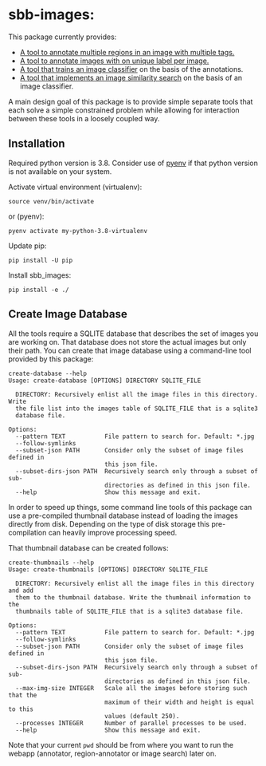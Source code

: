 # sbb-images:

This package currently provides:

* [A tool to annotate multiple regions in an image with multiple tags.](doc/region-annotator.md)
* [A tool to annotate images with on unique label per image.](doc/annotator.md) 
* [A tool that trains an image classifier](doc/classifier.md) on the basis of the annotations. 
* [A tool that implements an image similarity search](doc/image-search.md) on the basis of an image classifier.

A main design goal of this package is to provide simple separate tools that each solve a simple constrained problem 
while allowing for interaction between these tools in a loosely coupled way.

## Installation

Required python version is 3.8. 
Consider use of [pyenv](https://github.com/pyenv/pyenv) if that python version is not available on your system. 

Activate virtual environment (virtualenv):
```
source venv/bin/activate
```
or (pyenv):
```
pyenv activate my-python-3.8-virtualenv
```

Update pip:
```
pip install -U pip
```
Install sbb_images:
```
pip install -e ./
```

## Create Image Database

All the tools require a SQLITE database that describes the set of images you are working on.
That database does not store the actual images but only their path.
You can create that image database using a command-line tool provided by this package: 

```
create-database --help
Usage: create-database [OPTIONS] DIRECTORY SQLITE_FILE

  DIRECTORY: Recursively enlist all the image files in this directory. Write
  the file list into the images table of SQLITE_FILE that is a sqlite3
  database file.

Options:
  --pattern TEXT           File pattern to search for. Default: *.jpg
  --follow-symlinks
  --subset-json PATH       Consider only the subset of image files defined in
                           this json file.
  --subset-dirs-json PATH  Recursively search only through a subset of sub-
                           directories as defined in this json file.
  --help                   Show this message and exit.

```

In order to speed up things, some command line tools of this package can use a pre-compiled thumbnail 
database instead of loading the images directly from disk. 
Depending on the type of disk storage this pre-compilation can heavily improve processing speed.

That thumbnail database can be created follows:
```
create-thumbnails --help
Usage: create-thumbnails [OPTIONS] DIRECTORY SQLITE_FILE

  DIRECTORY: Recursively enlist all the image files in this directory and add
  them to the thumbnail database. Write the thumbnail information to the
  thumbnails table of SQLITE_FILE that is a sqlite3 database file.

Options:
  --pattern TEXT           File pattern to search for. Default: *.jpg
  --follow-symlinks
  --subset-json PATH       Consider only the subset of image files defined in
                           this json file.
  --subset-dirs-json PATH  Recursively search only through a subset of sub-
                           directories as defined in this json file.
  --max-img-size INTEGER   Scale all the images before storing such that the
                           maximum of their width and height is equal to this
                           values (default 250).
  --processes INTEGER      Number of parallel processes to be used.
  --help                   Show this message and exit.
```

Note that your current `pwd` should be from where you want to run the webapp (annotator, region-annotator or image search) later on.
